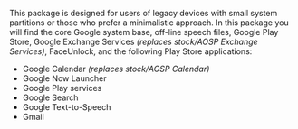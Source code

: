 This package is designed for users of legacy devices with small system partitions or those who prefer a minimalistic approach.
In this package you will find the core Google system base, off-line speech files, Google Play Store, Google Exchange Services _(replaces stock/AOSP Exchange Services)_, FaceUnlock, and the following Play Store applications:

* Google Calendar _(replaces stock/AOSP Calendar)_
* Google Now Launcher
* Google Play services
* Google Search
* Google Text-to-Speech
* Gmail